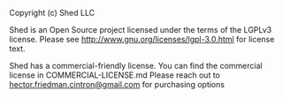 Copyright (c) Shed LLC

Shed is an Open Source project licensed under the terms of
the LGPLv3 license. Please see <http://www.gnu.org/licenses/lgpl-3.0.html>
for license text.

Shed has a commercial-friendly license.
You can find the commercial license in COMMERCIAL-LICENSE.md
Please reach out to hector.friedman.cintron@gmail.com for purchasing options
